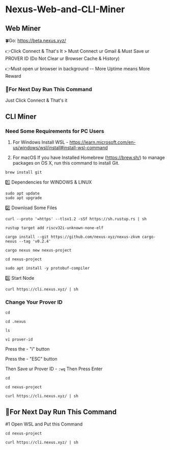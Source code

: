 # Nexus-Web-and-CLI-Miner

## Web Miner

🍀Go: https://beta.nexus.xyz/

👉Click Connect & That's It > Must Connect ur Gmail & Must Save ur PROVER ID (Do Not Clear ur Browser Cache & History)

👉Must open ur browser in background -- More Uptime means More Reward

### 🔶For Next Day Run This Command
Just Click Connect & That's it

## CLI Miner

### Need Some Requirements for PC Users

1. For Windows Install WSL - https://learn.microsoft.com/en-us/windows/wsl/install#install-wsl-command

2. For macOS If you have Installed Homebrew (https://brew.sh/) to manage packages on OS X,
run this command to install Git.
```
brew install git
```

1️⃣ Dependencies for WINDOWS & LINUX
```
sudo apt update
sudo apt upgrade
```

2️⃣ Download Some Files
```
curl --proto '=https' --tlsv1.2 -sSf https://sh.rustup.rs | sh
```
```
rustup target add riscv32i-unknown-none-elf
```
```
cargo install --git https://github.com/nexus-xyz/nexus-zkvm cargo-nexus --tag 'v0.2.4'
```
```
cargo nexus new nexus-project
```
```
cd nexus-project
```
```
sudo apt install -y protobuf-compiler
```

3️⃣ Start Node
```
curl https://cli.nexus.xyz/ | sh
```

### Change Your Prover ID
```
cd
```
```
cd .nexus
```
```
ls
```
```
vi prover-id
```

Press the - "i" button

Press the - "ESC" button

Then Save ur Prover ID -  ``` :wq ``` Then Press Enter
```
cd
```
```
cd nexus-project
```
```
curl https://cli.nexus.xyz/ | sh
```

## 🔶For Next Day Run This Command

#1 Open WSL and Put this Command 
```
cd nexus-project
```
```
curl https://cli.nexus.xyz/ | sh
```
